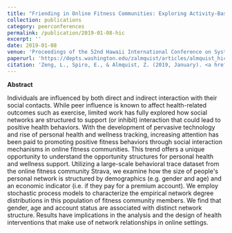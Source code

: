 ```yaml
---
title: "Friending in Online Fitness Communities: Exploring Activity-Based Online Network Structure"
collection: publications
category: peerconferences
permalink: /publication/2019-01-08-hic
excerpt: ''
date: 2019-01-08
venue: 'Proceedings of the 52nd Hawaii International Conference on Systems Science (HICSS)'
paperurl: 'https://depts.washington.edu/zalmquist/articles/almquist_hicss.pdf'
citation: 'Zeng, L., Spiro, E., & Almquist, Z. (2019, January). <a href="https://scholarspace.manoa.hawaii.edu/items/031c7f17-2717-446d-92ef-e14f95ae98b1">" Friending" in online fitness communities: Exploring activity-based online network structure.</a> <i>In Proceedings of the 52nd Hawaii International Conference on Systems Science (HICSS)</i>, pp.2822–2831.'
---
```


**Abstract**

Individuals are influenced by both direct and indirect interaction with their social contacts. While peer influence is known to affect health-related outcomes such as exercise, limited work has fully explored how social networks are structured to support (or inhibit) interaction that could lead to positive health behaviors. With the development of pervasive technology and rise of personal health and wellness tracking, increasing attention has been paid to promoting positive fitness behaviors through social interaction mechanisms in online fitness communities. This trend offers a unique opportunity to understand the opportunity structures for personal health and wellness support. Utilizing a large-scale behavioral trace dataset from the online fitness community Strava, we examine how the size of people's personal network is structured by demographics (e.g. gender and age) and an economic indicator (i.e. if they pay for a premium account). We employ stochastic process models to characterize the empirical network degree distributions in this population of fitness community members. We find that gender, age and account status are associated with distinct network structure. Results have implications in the analysis and the design of health interventions that make use of network relationships in online settings.
